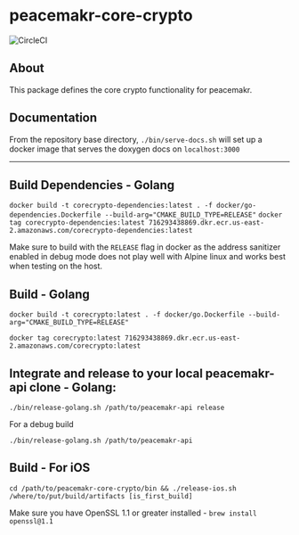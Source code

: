 # peacemakr-core-crypto
![CircleCI](https://circleci.com/gh/notasecret/peacemakr-core-crypto.svg?style=svg)

## About

This package defines the core crypto functionality for peacemakr.

## Documentation
From the repository base directory,
`./bin/serve-docs.sh` will set up a docker image that serves the doxygen docs on `localhost:3000`

---

## Build Dependencies - Golang
`docker build -t corecrypto-dependencies:latest . -f docker/go-dependencies.Dockerfile --build-arg="CMAKE_BUILD_TYPE=RELEASE"`
`docker tag corecrypto-dependencies:latest 716293438869.dkr.ecr.us-east-2.amazonaws.com/corecrypto-dependencies:latest`

Make sure to build with the `RELEASE` flag in docker as the address sanitizer enabled in debug mode does not play
well with Alpine linux and works best when testing on the host. 

## Build - Golang
`docker build -t corecrypto:latest . -f docker/go.Dockerfile --build-arg="CMAKE_BUILD_TYPE=RELEASE"`

`docker tag corecrypto:latest 716293438869.dkr.ecr.us-east-2.amazonaws.com/corecrypto:latest`

## Integrate and release to your local peacemakr-api clone - Golang:
`./bin/release-golang.sh /path/to/peacemakr-api release`

For a debug build

`./bin/release-golang.sh /path/to/peacemakr-api`

## Build - For iOS
`cd /path/to/peacemakr-core-crypto/bin && ./release-ios.sh /where/to/put/build/artifacts [is_first_build]`

Make sure you have OpenSSL 1.1 or greater installed - `brew install openssl@1.1`
